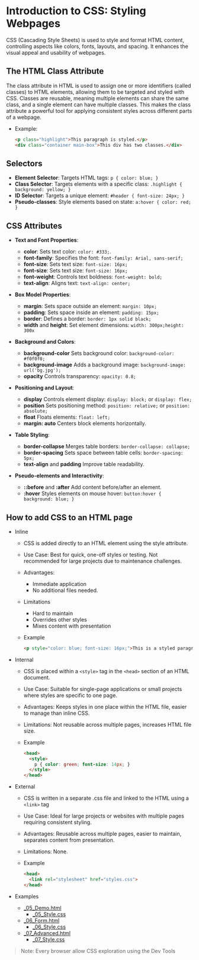 # Introduction to CSS: Styling Webpages

CSS (Cascading Style Sheets) is used to style and format HTML content, controlling aspects like colors, fonts, layouts, and spacing.
It enhances the visual appeal and usability of webpages.

## The HTML Class Attribute

The class attribute in HTML is used to assign one or more identifiers (called classes) to HTML elements, allowing them to be targeted and styled with CSS. Classes are reusable, meaning multiple elements can share the same class, and a single element can have multiple classes. This makes the class attribute a powerful tool for applying consistent styles across different parts of a webpage.

* Example:

  ```html
  <p class="highlight">This paragraph is styled.</p>
  <div class="container main-box">This div has two classes.</div>
  ```

## **Selectors**

* **Element Selector**: Targets HTML tags: `p { color: blue; }`
* **Class Selector**: Targets elements with a specific class: `.highlight { background: yellow; }`
* **ID Selector**: Targets a unique element: `#header { font-size: 24px; }`
* **Pseudo-classes**: Style elements based on state: `a:hover { color: red; }`

## CSS Attributes

* **Text and Font Properties**:
  * **color**: Sets text color: `color: #333;`.
  * **font-family**: Specifies the font: `font-family: Arial, sans-serif;`
  * **font-size**: Sets text size: `font-size: 16px;`
  * **font-size**: Sets text size: `font-size: 16px;`
  * **font-weight**: Controls text boldness: `font-weight: bold;`
  * **text-align**: Aligns text: `text-align: center;`

* **Box Model Properties**:
  * **margin**: Sets space outside an element: `margin: 10px;`
  * **padding**: Sets space inside an element: `padding: 15px;`
  * **border**: Defines a border: `border: 1px solid black;`
  * **width** and **height**: Set element dimensions: `width: 300px;height: 300x`

* **Background and Colors**:
  * **background-color** Sets background color: `background-color: #f0f0f0;`
  * **background-image** Adds a background image: `background-image: url('bg.jpg');`
  * **opacity** Controls transparency: `opacity: 0.8;`

* **Positioning and Layout**:
  * **display** Controls element display: `display: block;` or `display: flex;`
  * **position** Sets positioning method: `position: relative;` or `position: absolute;`
  * **float** Floats elements: `float: left;`
  * **margin: auto** Centers block elements horizontally.

* **Table Styling**:
  * **border-collapse** Merges table borders: `border-collapse: collapse;`
  * **border-spacing** Sets space between table cells: `border-spacing: 5px;`
  * **text-align**  and **padding** Improve table readability.

* **Pseudo-elements and Interactivity**:
  * **::before** and **:after** Add content before/after an element.
  * **:hover** Styles elements on mouse hover: `button:hover { background: blue; }`

## How to add CSS to an HTML page

* Inline
  * CSS is added directly to an HTML element using the style attribute.
  * Use Case: Best for quick, one-off styles or testing. Not recommended for large projects due to maintenance challenges.
  * Advantages:
    * Immediate application
    * No additional files needed.
  * Limitations
    * Hard to maintain
    * Overrides other styles
    * Mixes content with presentation
  * Example
  
    ```html
    <p style="color: blue; font-size: 16px;">This is a styled paragraph.</p>
    ```

* Internal
  * CSS is placed within a `<style>` tag in the `<head>` section of an HTML document.
  * Use Case: Suitable for single-page applications or small projects where styles are specific to one page.
  * Advantages: Keeps styles in one place within the HTML file, easier to manage than inline CSS.
  * Limitations: Not reusable across multiple pages, increases HTML file size.
  * Example

    ```html
    <head>
      <style>
        p { color: green; font-size: 14px; }
      </style>
    </head>
    ```

* External
  * CSS is written in a separate .css file and linked to the HTML using a `<link>` tag
  * Use Case: Ideal for large projects or websites with multiple pages requiring consistent styling.
  * Advantages: Reusable across multiple pages, easier to maintain, separates content from presentation.
  * Limitations: None.
  * Example

    ```html
    <head>
      <link rel="stylesheet" href="styles.css">
    </head>
    ```

* Examples
  * [_05_Demo.html](_05_Demo.html)
    * [_05_Style.css](_05_Style.css)
  * [_06_Form.html](_06_Form.html)
    * [_06_Style.css](_06_Style.css)
  * [_07_Advanced.html](_07_Advanced.html)
    * [_07_Style.css](_07_Style.css)

>Note: Every browser allow CSS exploration using the Dev Tools
